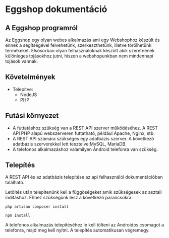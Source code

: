 # Eggshop dokumentáció

## A Eggshop programról

Az Eggshop egy olyan webes alkalmazás ami egy Webshophoz készült és ennek a segítségével felvehetünk, szerkeszthetünk, illetve törölhetünk termékeket.
Elsősorban olyan felhasználoknak készült akik szeretnének különleges tojásokhoz jutni, hiszen a webshopunkban nem mindennapi tojások vannak.  

## Követelmények

* Telepítve:
  * NodeJS
  * PHP
  
## Futási környezet

* A futtatáshoz szükség van a REST API szerver működéséhez. A REST API PHP alapú webszerveren futtatható, például Apache, Nginx, stb.
* A REST API számára szükséges egy adatbázis szerver. A következő adatbázis szerverekkel lett tesztelve:MySQL, MariaDB.
* A telefonos alkalmazáshoz valamilyen Android telefonra van szükség.

## Telepítés

A REST API és az adatbázis telepítése az api felhasználói dokumentációban található.

Letöltés után telepitenünk kell a függöségeket amik szükségesek az asztali inditáshoz. Ehhez szükségünk lesz a következő parancsokra: 
```console
php artisan composer install
 ``` 

 ```
 npm install
 ```

A telefonos alkalmazás telepítéséhez le kell tölteni az Androidos csomagot a telefonra, majd meg kell nyitni. A telepítés automatikusan végremegy.
